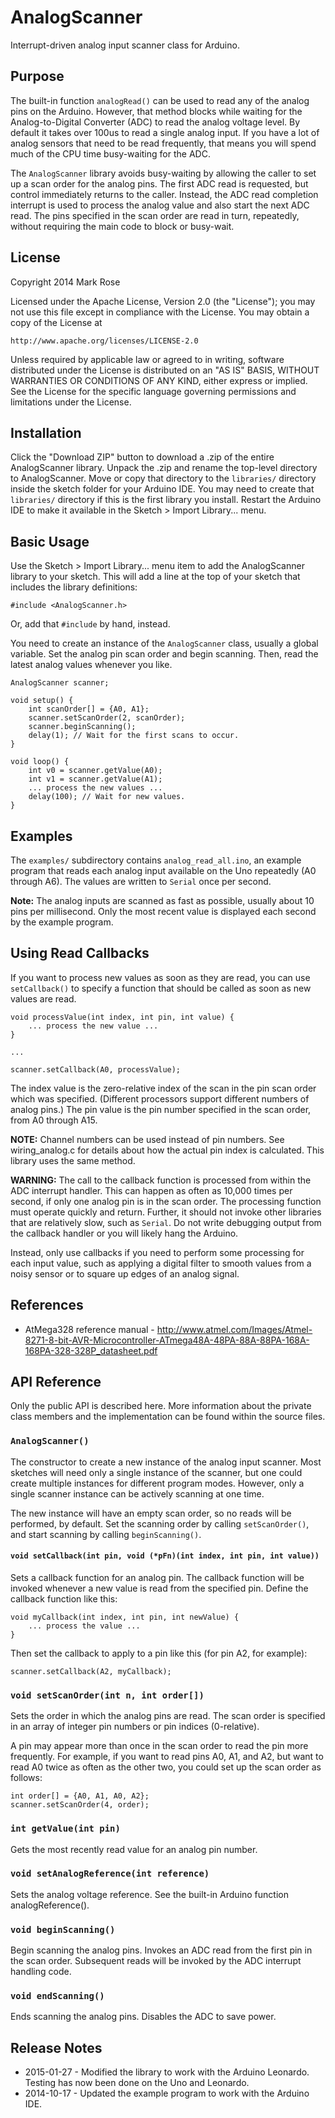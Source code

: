 AnalogScanner
=============

Interrupt-driven analog input scanner class for Arduino.

Purpose
-------
The built-in function `analogRead()` can be used to read any of
the analog pins on the Arduino. However, that method blocks while
waiting for the Analog-to-Digital Converter (ADC) to read the
analog voltage level. By default it takes over 100us to read a
single analog input. If you have a lot of analog sensors that need
to be read frequently, that means you will spend much of the CPU
time busy-waiting for the ADC.

The `AnalogScanner` library avoids busy-waiting by allowing the
caller to set up a scan order for the analog pins. The first ADC
read is requested, but control immediately returns to the caller.
Instead, the ADC read completion interrupt is used to process
the analog value and also start the next ADC read. The pins
specified in the scan order are read in turn, repeatedly, without
requiring the main code to block or busy-wait.

License
-------
Copyright 2014 Mark Rose

Licensed under the Apache License, Version 2.0 (the "License");
you may not use this file except in compliance with the License.
You may obtain a copy of the License at

    http://www.apache.org/licenses/LICENSE-2.0

Unless required by applicable law or agreed to in writing, software
distributed under the License is distributed on an "AS IS" BASIS,
WITHOUT WARRANTIES OR CONDITIONS OF ANY KIND, either express or implied.
See the License for the specific language governing permissions and
limitations under the License.

Installation
------------
Click the "Download ZIP" button to download a .zip of the entire
AnalogScanner library. Unpack the .zip and rename the top-level
directory to AnalogScanner. Move or copy that directory to the
`libraries/` directory inside the sketch folder for your Arduino IDE.
You may need to create that `libraries/` directory if this is the
first library you install. Restart the Arduino IDE to make it
available in the Sketch > Import Library... menu.

Basic Usage
-----------
Use the Sketch > Import Library... menu item to add the AnalogScanner
library to your sketch. This will add a line at the top of your
sketch that includes the library definitions:

    #include <AnalogScanner.h>

Or, add that `#include` by hand, instead.

You need to create an instance of the `AnalogScanner` class, usually a
global variable. Set the analog pin scan order and begin scanning.
Then, read the latest analog values whenever you like.

    AnalogScanner scanner;

    void setup() {
        int scanOrder[] = {A0, A1};
        scanner.setScanOrder(2, scanOrder);
        scanner.beginScanning();
        delay(1); // Wait for the first scans to occur.
    }

    void loop() {
        int v0 = scanner.getValue(A0);
        int v1 = scanner.getValue(A1);
        ... process the new values ...
        delay(100); // Wait for new values.
    }

Examples
--------
The `examples/` subdirectory contains `analog_read_all.ino`, an example program that reads each analog input available on the Uno repeatedly (A0 through A6). The values are written to `Serial` once per second.

**Note:** The analog inputs are scanned as fast as possible, usually about 10 pins per millisecond. Only the most recent value is displayed each second by the example program.

Using Read Callbacks
--------------------
If you want to process new values as soon as they are read, you can
use `setCallback()` to specify a function that should be called as
soon as new values are read.

    void processValue(int index, int pin, int value) {
        ... process the new value ...
    }

    ...

    scanner.setCallback(A0, processValue);

The index value is the zero-relative index of the scan in the pin scan order which was specified. (Different processors support different numbers of analog pins.) The pin value is the pin number specified in the scan order, from A0 through A15.

**NOTE:** Channel numbers can be used instead of pin numbers. See wiring_analog.c for details about how the actual pin index is calculated. This library uses the same method.

**WARNING:** The call to the callback function is processed from within the ADC interrupt handler. This can happen as often as 10,000 times per second, if only one analog pin is in the scan order. The processing function must operate quickly and return. Further, it should not invoke other libraries that are relatively slow, such as `Serial`. Do not write debugging output from the callback handler or you will likely hang the Arduino.

Instead, only use callbacks if you need to perform some processing for each input value, such as applying a digital filter to smooth values from a noisy sensor or to square up edges of an analog signal.

References
----------
* AtMega328 reference manual - http://www.atmel.com/Images/Atmel-8271-8-bit-AVR-Microcontroller-ATmega48A-48PA-88A-88PA-168A-168PA-328-328P_datasheet.pdf

API Reference
-------------
Only the public API is described here. More information about the private class members and the implementation can be found within the source files.

### `AnalogScanner()`

The constructor to create a new instance of the analog input scanner. Most sketches will need only a single instance of the scanner, but one could create multiple instances for different program modes. However, only a single scanner instance can be actively scanning at one time.

The new instance will have an empty scan order, so no reads will be performed, by  default. Set the scanning order by calling `setScanOrder()`, and start scanning by calling `beginScanning()`.

#### `void setCallback(int pin, void (*pFn)(int index, int pin, int value))`

Sets a callback function for an analog pin. The callback function will be invoked whenever a new value is read from the specified pin. Define the callback function like this:

    void myCallback(int index, int pin, int newValue) {
        ... process the value ...
    }

Then set the callback to apply to a pin like this (for pin A2, for example):

    scanner.setCallback(A2, myCallback);

### `void setScanOrder(int n, int order[])`
  
Sets the order in which the analog pins are read. The scan order is specified in an array of integer pin numbers or pin indices (0-relative).

A pin may appear more than once in the scan order to read the pin more frequently. For example, if you want to read pins A0, A1, and A2, but want to read A0 twice as often as the other two, you could set up the scan order as follows:

    int order[] = {A0, A1, A0, A2};
    scanner.setScanOrder(4, order);


### `int getValue(int pin)`
Gets the most recently read value for an analog pin number.
  
### `void setAnalogReference(int reference)`
Sets the analog voltage reference. See the built-in
Arduino function analogReference().
  
### `void beginScanning()`
Begin scanning the analog pins. Invokes an ADC read from
the first pin in the scan order. Subsequent reads will
be invoked by the ADC interrupt handling code.

### `void endScanning()`
Ends scanning the analog pins. Disables the ADC to save
power.

Release Notes
-------------
* 2015-01-27 - Modified the library to work with the Arduino Leonardo. Testing has now been done on the Uno and Leonardo. 
* 2014-10-17 - Updated the example program to work with the Arduino IDE.
